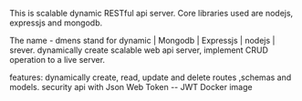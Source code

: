 This is scalable dynamic RESTful api server.
Core libraries used are nodejs, expressjs and mongodb.

The name - dmens stand for dynamic | Mongodb | Expressjs | nodejs | srever.
dynamically create scalable web api server, implement CRUD operation to a live server.

features:
dynamically create, read, update and delete routes ,schemas and models.
security api with Json Web Token -- JWT 
Docker image



